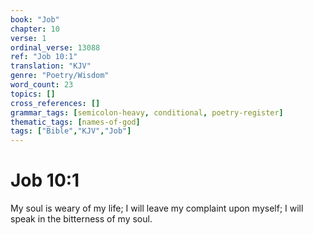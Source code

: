 ```yaml
---
book: "Job"
chapter: 10
verse: 1
ordinal_verse: 13088
ref: "Job 10:1"
translation: "KJV"
genre: "Poetry/Wisdom"
word_count: 23
topics: []
cross_references: []
grammar_tags: [semicolon-heavy, conditional, poetry-register]
thematic_tags: [names-of-god]
tags: ["Bible","KJV","Job"]
---
```


# Job 10:1

My soul is weary of my life; I will leave my complaint upon myself; I will speak in the bitterness of my soul.
